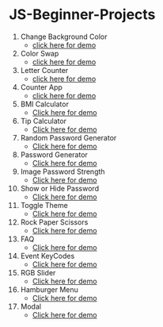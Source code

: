 # JS-Beginner-Projects
1. Change Background Color
   - [click here for demo](https://codepen.io/veerendranath0312/full/eYBrrJY) 
2. Color Swap
   - [click here for demo](https://codepen.io/veerendranath0312/full/poNKgVz) 
3. Letter Counter
   - [click here for demo](https://codepen.io/veerendranath0312/full/vYyrLzR)
4. Counter App
   - [click here for demo](https://codepen.io/veerendranath0312/full/wvoXGNG)
5. BMI Calculator
   - [Click here for demo](https://codepen.io/veerendranath0312/full/JjbZLZg)
6. Tip Calculator
   - [Click here for demo](https://codepen.io/veerendranath0312/full/LYbMYbj)
7. Random Password Generator
   - [Click here for demo](https://codepen.io/veerendranath0312/full/oNYJNyq)
8. Password Generator
   - [Click here for demo](https://codepen.io/veerendranath0312/full/rNWPNYx)
9. Image Password Strength
   - [Click here for demo](https://codepen.io/veerendranath0312/full/vYybZNm)
10. Show or Hide Password
       - [Click here for demo](https://codepen.io/veerendranath0312/full/RwKPVyG)
11. Toggle Theme
       - [Click here for demo](https://codepen.io/veerendranath0312/full/yLgNozg)
12. Rock Paper Scissors
       - [Click here for demo](https://codepen.io/veerendranath0312/pen/wvJWrLP)
13. FAQ
       - [Click here for demo](https://codepen.io/veerendranath0312/pen/mdWEBNR)
14. Event KeyCodes
       - [Click here for demo](https://codepen.io/veerendranath0312/full/MWpjeeZ)
15. RGB Slider
       - [Click here for demo](https://codepen.io/veerendranath0312/full/gOmwzqy)
16. Hamburger Menu
       - [Click here for demo](https://codepen.io/veerendranath0312/full/RwpVMPq)
17. Modal
       - [Click here for demo](https://codepen.io/veerendranath0312/full/mdWqXPy)
